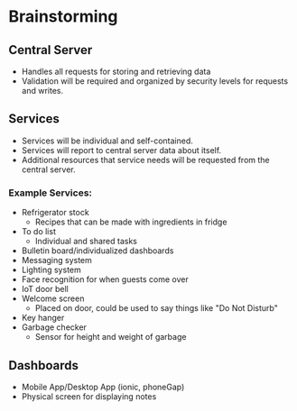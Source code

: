 # Brainstorming

## Central Server

- Handles all requests for storing and retrieving data
- Validation will be required and organized by security levels for requests and writes.

## Services

- Services will be individual and self-contained. 
- Services will report to central server data about itself.
- Additional resources that service needs will be requested from the central server.

### Example Services:

- Refrigerator stock
	* Recipes that can be made with ingredients in fridge
- To do list
	* Individual and shared tasks
- Bulletin board/individualized dashboards
- Messaging system
- Lighting system
- Face recognition for when guests come over
- IoT door bell
- Welcome screen
	* Placed on door, could be used to say things like "Do Not Disturb"
- Key hanger
- Garbage checker
    * Sensor for height and weight of garbage


## Dashboards
- Mobile App/Desktop App (ionic, phoneGap)
- Physical screen for displaying notes
